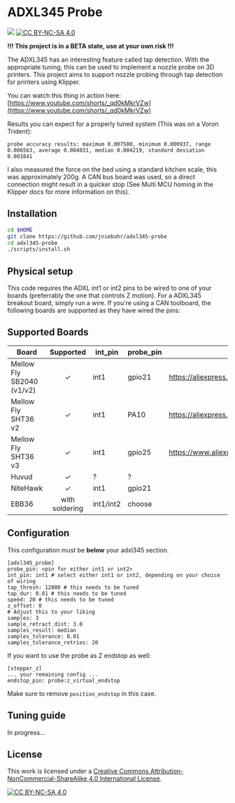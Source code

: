 # ADXL345 Probe
[![](https://dcbadge.vercel.app/api/server/APw7rgPGPf)](https://delta2.eu/discord)
[![CC BY-NC-SA 4.0][cc-by-nc-sa-shield]][cc-by-nc-sa]

**!!! This project is in a BETA state, use at your own risk !!!**

The ADXL345 has an interesting feature called tap detection. With the appropriate tuning, this can be used to implement a nozzle probe on 3D printers.
This project aims to support nozzle probing through tap detection for printers using Klipper.

You can watch this thing in action here:
[https://www.youtube.com/shorts/_qd0kMkrVZw](https://www.youtube.com/shorts/_qd0kMkrVZw)

Results you can expect for a properly tuned system (This was on a Voron Trident):

```
probe accuracy results: maximum 0.007500, minimum 0.000937, range 0.006563, average 0.004031, median 0.004219, standard deviation 0.001841
```

I also measured the force on the bed using a standard kitchen scale, this was approximately 200g. A CAN bus board was used, so a direct connection might result in a quicker stop (See Multi MCU homing in the Klipper docs for more information on this).

## Installation

```bash
cd $HOME
git clone https://github.com/jniebuhr/adxl345-probe
cd adxl345-probe
./scripts/install.sh
```

## Physical setup

This code requires the ADXL int1 or int2 pins to be wired to one of your boards (preferrably the one that controls Z motion).
For a ADXL345 breakout board, simply run a wire. If you're using a CAN toolboard, the following boards are supported as they have wired the pins:

## Supported Boards

| Board  | Supported | int_pin | probe_pin | Link |
| ------ | :-------: | ------- | --------- | ---- |
| Mellow Fly SB2040 (v1/v2) | ✓ | int1 | gpio21 | https://aliexpress.com/item/1005004675264551.html |
| Mellow Fly SHT36 v2 | ✓ | int1 | PA10 | https://aliexpress.com/item/1005004675264551.html |
| Mellow Fly SHT36 v3 | ✓ | int1 | gpio25 | https://www.aliexpress.com/item/1005007550954534.html |
| Huvud | ✓ | ? | ? | |
| NiteHawk | ✓ | int1 | gpio21 |
| EBB36 | with soldering | int1/int2 | choose | |

## Configuration

This configuration must be **below** your adxl345 section.

```
[adxl345_probe]
probe_pin: <pin for either int1 or int2>
int_pin: int1 # select either int1 or int2, depending on your choice of wiring
tap_thresh: 12000 # this needs to be tuned
tap_dur: 0.01 # this needs to be tuned
speed: 20 # this needs to be tuned
z_offset: 0
# Adjust this to your liking
samples: 3
sample_retract_dist: 3.0
samples_result: median
samples_tolerance: 0.01
samples_tolerance_retries: 20
```

If you want to use the probe as Z endstop as well:

```
[stepper_z]
... your remaining config ...
endstop_pin: probe:z_virtual_endstop
```

Make sure to remove `position_endstop` in this case.

## Tuning guide

In progress...

## License

This work is licensed under a
[Creative Commons Attribution-NonCommercial-ShareAlike 4.0 International License][cc-by-nc-sa].

[![CC BY-NC-SA 4.0][cc-by-nc-sa-image]][cc-by-nc-sa]

[cc-by-nc-sa]: http://creativecommons.org/licenses/by-nc-sa/4.0/
[cc-by-nc-sa-image]: https://licensebuttons.net/l/by-nc-sa/4.0/88x31.png
[cc-by-nc-sa-shield]: https://img.shields.io/badge/License-CC%20BY--NC--SA%204.0-lightgrey.svg?style=for-the-badge

